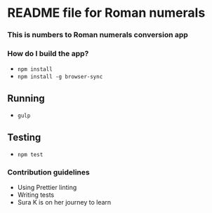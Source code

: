 # README file for Roman numerals

### This is numbers to Roman numerals conversion app ###


### How do I build the app? ###
* `npm install`
* `npm install -g browser-sync`

## Running
* `gulp` 

## Testing
* `npm test`

### Contribution guidelines ###

* Using Prettier linting
* Writing tests
* Sura K is on her journey to learn 






